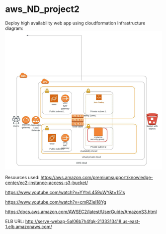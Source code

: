 # aws_ND_project2
Deploy high availability web app using cloudformation
Infrastructure diagram:
![Alt text](Blank_diagram.jpeg?raw=true "Title")


Resources used:
https://aws.amazon.com/premiumsupport/knowledge-center/ec2-instance-access-s3-bucket/

https://www.youtube.com/watch?v=YYtvL459uWY&t=151s

https://www.youtube.com/watch?v=cmRZleI18Yg

https://docs.aws.amazon.com/AWSEC2/latest/UserGuide/AmazonS3.html

ELB URL:
http://serve-webap-5al06b7h4fqk-2133313418.us-east-1.elb.amazonaws.com/
